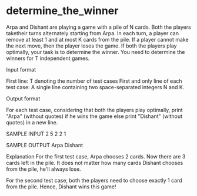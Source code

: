 # determine_the_winner

Arpa and Dishant are playing a game with a pile of N cards. Both the players taketheir turns alternately starting from Arpa. In each turn, a player can remove at least 1 and at most K cards from the pile. If a player cannot make the next move, then the player loses the game. If both the players play optimally, your task is to determine the winner. You need to determine the winners for T independent games.

Input format

First line: T denoting the number of test cases 
First and only line of each test case: A single line containing two space-separated integers N and K.

Output format

For each test case, considering that both the players play optimally, print "Arpa" (without quotes) if he wins the game else print "Dishant" (without quotes) in a new line.


SAMPLE INPUT 
2
5 2
2 1

SAMPLE OUTPUT 
Arpa
Dishant

Explanation
For the first test case, Arpa chooses 2 cards. Now there are 3 cards left in the pile. It does not matter how many cards Dishant chooses from the pile, he'll always lose. 

For the second test case, both the players need to choose exactly 1 card from the pile. Hence, Dishant wins this game!
